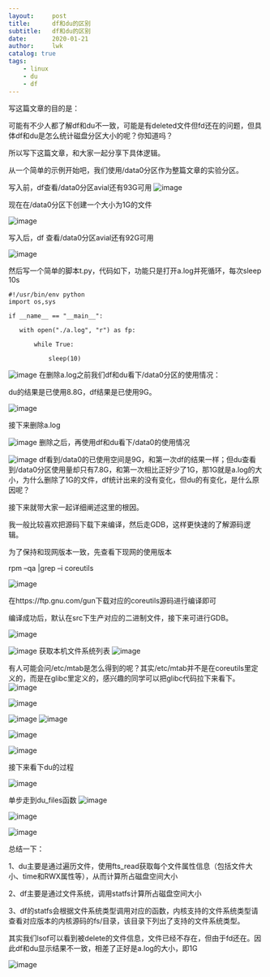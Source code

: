 ```yaml
---
layout:     post
title:      df和du的区别
subtitle:   df和du的区别
date:       2020-01-21
author:     lwk
catalog: true
tags:
    - linux
    - du
    - df
---
```


写这篇文章的目的是：

可能有不少人都了解df和du不一致，可能是有deleted文件但fd还在的问题，但具体df和du是怎么统计磁盘分区大小的呢？你知道吗？

所以写下这篇文章，和大家一起分享下具体逻辑。

从一个简单的示例开始吧，我们使用/data0分区作为整篇文章的实验分区。

写入前，df查看/data0分区avial还有93G可用
![image](https://user-images.githubusercontent.com/36918717/177002883-5ff1e88d-585a-4a22-9a4d-465ee949df70.png)

现在在/data0分区下创建一个大小为1G的文件

![image](https://user-images.githubusercontent.com/36918717/177002892-58f93326-c162-4b76-9c33-56d26c537733.png)

写入后，df 查看/data0分区avial还有92G可用


![image](https://user-images.githubusercontent.com/36918717/177002896-e86d65f4-7cf8-46b7-865e-9a0ff3048562.png)

然后写一个简单的脚本t.py，代码如下，功能只是打开a.log并死循环，每次sleep 10s
```
#!/usr/bin/env python
import os,sys

if __name__ == "__main__":

   with open("./a.log", "r") as fp:

       while True:

           sleep(10)                 

```
![image](https://user-images.githubusercontent.com/36918717/177002921-6fb9b73a-593d-486a-a1ee-0b27f28514fa.png)
在删除a.log之前我们df和du看下/data0分区的使用情况：

du的结果是已使用8.8G，df结果是已使用9G。


![image](https://user-images.githubusercontent.com/36918717/177002939-ba508bec-834f-4477-add6-4dd1d1e1cd72.png)

接下来删除a.log


![image](https://user-images.githubusercontent.com/36918717/177002947-dd4adb10-049a-4331-bcdc-bd5d1ff1b9f4.png)
删除之后，再使用df和du看下/data0的使用情况



![image](https://user-images.githubusercontent.com/36918717/177002954-dc9618fb-0997-47ce-a5e5-820897a0fd1f.png)
df看到/data0的已使用空间是9G，和第一次df的结果一样；但du查看到/data0分区使用量却只有7.8G，和第一次相比正好少了1G，那1G就是a.log的大小，为什么删除了1G的文件，df统计出来的没有变化，但du的有变化，是什么原因呢？

接下来就带大家一起详细阐述这里的根因。

我一般比较喜欢把源码下载下来编译，然后走GDB，这样更快速的了解源码逻辑。

为了保持和现网版本一致，先查看下现网的使用版本

rpm –qa |grep –i coreutils

![image](https://user-images.githubusercontent.com/36918717/177002971-f0db738f-8895-4070-9b35-08f1497dd4be.png)


在https://ftp.gnu.com/gun下载对应的coreutils源码进行编译即可

 编译成功后，默认在src下生产对应的二进制文件，接下来可进行GDB。
 
 ![image](https://user-images.githubusercontent.com/36918717/177002978-cecea00b-11b9-491e-b998-4083d0835664.png)

![image](https://user-images.githubusercontent.com/36918717/177002981-0197a22d-e803-4a1a-8dbf-e63bb2cf05c8.png)
获取本机文件系统列表
![image](https://user-images.githubusercontent.com/36918717/177002987-173e64ee-a958-4991-beec-818fa563b157.png)

有人可能会问/etc/mtab是怎么得到的呢？其实/etc/mtab并不是在coreutils里定义的，而是在glibc里定义的，感兴趣的同学可以把glibc代码拉下来看下。
![image](https://user-images.githubusercontent.com/36918717/177002995-bbe6d2c9-4da0-4fcb-b715-14d9d4a533f4.png)

![image](https://user-images.githubusercontent.com/36918717/177003001-18d9c6ec-cc46-4df6-bcef-748d63f4130a.png)

![image](https://user-images.githubusercontent.com/36918717/177003006-7a034f75-e935-4e1f-befc-bd771065699e.png)
![image](https://user-images.githubusercontent.com/36918717/177003015-9ec5a223-769b-49e5-88f1-2e61e5eaa60f.png)

![image](https://user-images.githubusercontent.com/36918717/177003019-aa8e4f37-23e8-43a5-93c0-72c938adf4cd.png)


![image](https://user-images.githubusercontent.com/36918717/177003021-9de29269-8540-4ed9-92f3-083d68d4e527.png)



接下来看下du的过程

![image](https://user-images.githubusercontent.com/36918717/177003029-f40d8e7f-7636-4711-96a5-572cbad2ff6a.png)


单步走到du_files函数
![image](https://user-images.githubusercontent.com/36918717/177003035-2c1e9323-e224-4711-96fb-6b38e8661ccc.png)

![image](https://user-images.githubusercontent.com/36918717/177003040-e608d801-5a9c-4135-9737-69152434bfca.png)

![image](https://user-images.githubusercontent.com/36918717/177003042-02cf2c88-1395-4878-b87c-f6dec3aa231f.png)

总结一下：

1、du主要是通过遍历文件，使用fts_read获取每个文件属性信息（包括文件大小、time和RWX属性等），从而计算所占磁盘空间大小

2、df主要是通过文件系统，调用statfs计算所占磁盘空间大小

3、df的statfs会根据文件系统类型调用对应的函数，内核支持的文件系统类型请查看对应版本的内核源码的fs/目录，该目录下列出了支持的文件系统类型。

其实我们lsof可以看到被delete的文件信息，文件已经不存在，但由于fd还在。因此df和du显示结果不一致，相差了正好是a.log的大小，即1G


 

![image](https://user-images.githubusercontent.com/36918717/177003049-dfd88008-0d43-4e04-b7a6-ba7af637b86d.png)





